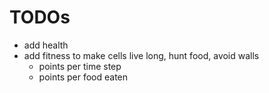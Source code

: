 # TODOs
* add health 
* add fitness to make cells live long, hunt food, avoid walls
    * points per time step
    * points per food eaten
